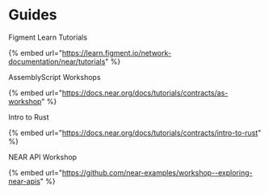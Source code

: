 # Guides

Figment Learn Tutorials

{% embed url="https://learn.figment.io/network-documentation/near/tutorials" %}

AssemblyScript Workshops

{% embed url="https://docs.near.org/docs/tutorials/contracts/as-workshop" %}

Intro to Rust

{% embed url="https://docs.near.org/docs/tutorials/contracts/intro-to-rust" %}

NEAR API Workshop

{% embed url="https://github.com/near-examples/workshop--exploring-near-apis" %}

